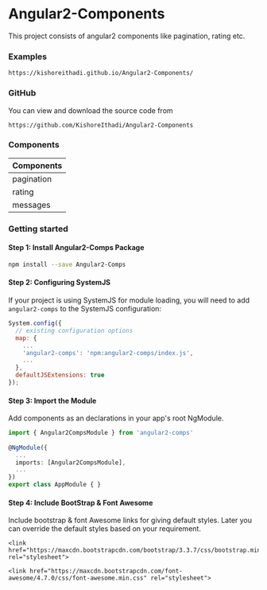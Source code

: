 # Angular2-Components

This project consists of angular2 components like pagination, rating etc.

### Examples

```link
https://kishoreithadi.github.io/Angular2-Components/
```

### GitHub

You can view and download the source code from

```link
https://github.com/KishoreIthadi/Angular2-Components
```

### Components

| Components       |
|------------------|
| pagination       |  
| rating           |  
| messages         |


### Getting started

#### Step 1: Install Angular2-Comps Package

```bash
npm install --save Angular2-Comps
```

#### Step 2: Configuring SystemJS

If your project is using SystemJS for module loading, you will need to add `angular2-comps` 
to the SystemJS configuration:

```js
System.config({
  // existing configuration options
  map: {
    ...
    'angular2-comps': 'npm:angular2-comps/index.js',
    ...
  },
  defaultJSExtensions: true
});
```

#### Step 3: Import the Module
  
Add components as an declarations in your app's root NgModule.  
  
```ts
import { Angular2CompsModule } from 'angular2-comps'
 
@NgModule({
  ...
  imports: [Angular2CompsModule],
  ...
})
export class AppModule { }
```

#### Step 4: Include BootStrap & Font Awesome

Include bootstrap & font Awesome links for giving default styles. Later you can override the default styles based on your requirement.

```style
<link href="https://maxcdn.bootstrapcdn.com/bootstrap/3.3.7/css/bootstrap.min.css" rel="stylesheet">

<link href="https://maxcdn.bootstrapcdn.com/font-awesome/4.7.0/css/font-awesome.min.css" rel="stylesheet">
```